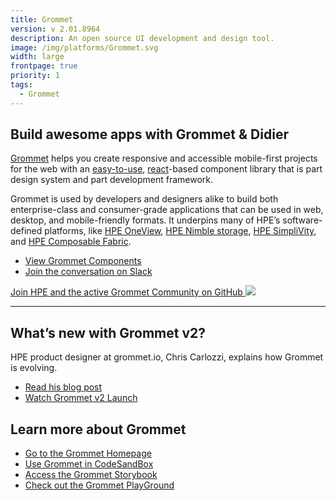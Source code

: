 ```yaml
---
title: Grommet
version: v 2.01.8964
description: An open source UI development and design tool.
image: /img/platforms/Grommet.svg
width: large
frontpage: true
priority: 1
tags:
  - Grommet
---
```

## Build awesome apps with Grommet & Didier

[Grommet](https://v2.grommet.io/) helps you create responsive and accessible mobile-first projects for the web with an [easy-to-use](https://v2.grommet.io/components), [react](https://reactjs.org/)-based component library that is part design system and part development framework.

Grommet is used by developers and designers alike to build both enterprise-class and consumer-grade applications that can be used in web, desktop, and mobile-friendly formats. It underpins many of HPE’s software-defined platforms, like [HPE OneView](https://www.hpe.com/us/en/integrated-systems/software.html), [HPE Nimble storage](https://developer.hpe.com/platform/nimble-storage/home), [HPE SimpliVity](https://www.hpe.com/us/en/integrated-systems/simplivity.html), and [HPE Composable Fabric](https://www.hpe.com/us/en/integrated-systems/composable-fabric.html).

* [View Grommet Components](https://v2.grommet.io/components)
* [Join the conversation on Slack](https://grommet.slack.com/)

[Join HPE and the active Grommet Community on GitHub ![](Github)](https://github.com/grommet/grommet) 

- - -

## What’s new with Grommet v2?

HPE product designer at grommet.io, Chris Carlozzi, explains how Grommet is evolving.

* [Read his blog post](https://medium.com/grommet-io/whats-new-with-grommet-2-2f1883a91acb)
* [Watch Grommet v2 Launch](https://www.youtube.com/watch?v=WOy7qdNN1Fg&t=5108s)

## Learn more about Grommet

* [Go to the Grommet Homepage](https://v2.grommet.io/)
* [Use Grommet in CodeSandBox](https://codesandbox.io/s/github/grommet/grommet-sandbox?initialpath=box&module=%2Fsrc%2FBox.js)
* [Access the Grommet Storybook](https://storybook.grommet.io/?path=/story/components--all)
* [Check out the Grommet PlayGround](https://v2.grommet.io/play)